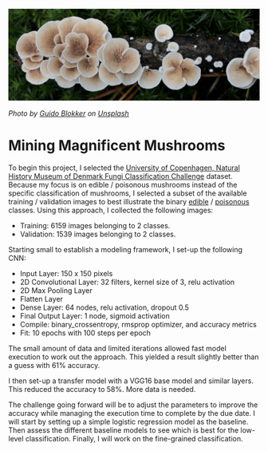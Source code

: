 ![](https://github.com/arbgar/metis/blob/main/Deep%20Learning/Project/Deliverable/dl_picture.png?raw=true)

*Photo by [Guido Blokker](https://unsplash.com/@gblokker?utm_source=unsplash&utm_medium=referral&utm_content=creditCopyText) on [Unsplash](https://unsplash.com/s/photos/mushroom?utm_source=unsplash&utm_medium=referral&utm_content=creditCopyText)*

# Mining Magnificent Mushrooms

To begin this project, I selected the [University of Copenhagen, Natural History Museum of Denmark Fungi Classification Challenge](https://snm.ku.dk/english/news/all_news/2018/2018.5/the-fungi-classification-challenge/) dataset.  Because my focus is on edible / poisonous mushrooms instead of the specific classification of mushrooms, I selected a subset of the available training / validation images to best illustrate the binary [edible](https://en.wikipedia.org/wiki/Edible_mushroom) / [poisonous](https://en.wikipedia.org/wiki/List_of_poisonous_fungus_species) classes. Using this approach, I collected the following images:

- Training: 6159 images belonging to 2 classes.
- Validation: 1539 images belonging to 2 classes.

Starting small to establish a modeling framework, I set-up the following CNN:

- Input Layer: 150 x 150 pixels
- 2D Convolutional Layer: 32 filters, kernel size of 3, relu activation
- 2D Max Pooling Layer
- Flatten Layer
- Dense Layer: 64 nodes, relu activation, dropout 0.5
- Final Output Layer: 1 node, sigmoid activation
- Compile: binary_crossentropy, rmsprop optimizer, and accuracy metrics
- Fit: 10 epochs with 100 steps per epoch

The small amount of data and limited iterations allowed fast model execution to work out the approach.  This yielded a result slightly better than a guess with 61% accuracy.

I then set-up a transfer model with a VGG16 base model and similar layers.  This reduced the accuracy to 58%.  More data is needed.

The challenge going forward will be to adjust the parameters to improve the accuracy while managing the execution time to complete by the due date.  I will start by setting up a simple logistic regression model as the baseline. Then assess the different baseline models to see which is best for the low-level classification. Finally, I will work on the fine-grained classification.
